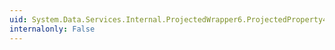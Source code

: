 ```yaml
---
uid: System.Data.Services.Internal.ProjectedWrapper6.ProjectedProperty4
internalonly: False
---
```

